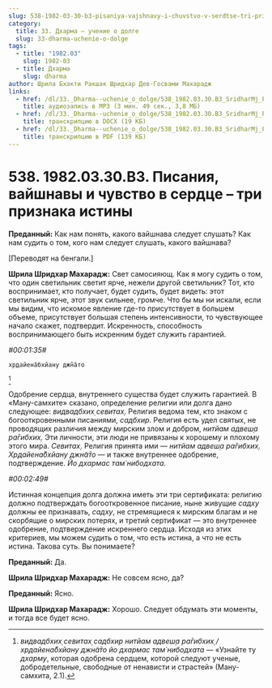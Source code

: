 ```yaml
---
slug: 538-1982-03-30-b3-pisaniya-vajshnavy-i-chuvstvo-v-serdtse-tri-priznaka-istiny
category:
  title: 33. Дхарма — учение о долге
  slug: 33-dharma-uchenie-o-dolge
tags:
  - title: "1982.03"
    slug: 1982-03
  - title: Дхарма
    slug: dharma
author: Шрила Бхакти Ракшак Шридхар Дев-Госвами Махарадж
links:
  - href: /dl/33._Dharma--uchenie_o_dolge/538_1982.03.30.B3_SridharMj_Pisanija_vajshnavy_i_chuvstvo_v_serdce--tri_priznaka_istiny.mp3
    title: аудиозапись в MP3 (3 мин. 49 сек., 3,8 МБ)
  - href: /dl/33._Dharma--uchenie_o_dolge/538_1982.03.30.B3_SridharMj_Pisanija_vajshnavy_i_chuvstvo_v_serdce--tri_priznaka_istiny.docx
    title: транскрипцию в DOCX (19 КБ)
  - href: /dl/33._Dharma--uchenie_o_dolge/538_1982.03.30.B3_SridharMj_Pisanija_vajshnavy_i_chuvstvo_v_serdce--tri_priznaka_istiny.pdf
    title: транскрипцию в PDF (139 КБ)
---
```


# 538. 1982.03.30.B3. Писания, вайшнавы и чувство в сердце – три признака истины

**Преданный:** Как нам понять, какого вайшнава следует слушать? Как нам судить о том, кого нам следует слушать, какого вайшнава?

[Переводят на бенгали.]

**Шрила Шридхар Махарадж:** Свет самосияющ. Как я могу судить о том, что один светильник светит ярче, нежели другой светильник? Тот, кто воспринимает, кто получает, будет судить, будет видеть: этот светильник ярче, этот звук сильнее, громче. Что бы мы ни искали, если мы видим, что искомое явление где-то присутствует в большем объеме, присутствует большая степень интенсивности, то чувствующее начало скажет, подтвердит. Искренность, способность воспринимающего быть искренним будет служить гарантией.

*#00:01:35#*

    хр̣дайена̄бхйану джн̃а̄то
[^_ftn1]

Одобрение сердца, внутреннего существа будет служить гарантией. В «Ману-самхите» сказано, определение религии или долга дано следующее: *видвадбхих̣ севитах̣*. Религия ведома тем, кто знаком с богооткровенными писаниями, *садбхир*. Религия есть удел святых, не проводящих различия между мирским злом и добром, *нитйам адвеш̣а ра̄гибхих̣*. Эти личности, эти люди не привязаны к хорошему и плохому этого мира. *Севитах̣*. Религия принята ими — *нитйам адвеш̣а ра̄гибхих̣. Хр̣дайена̄бхйану джн̃а̄то* — и также внутреннее одобрение, подтверждение. *Йо дхармас там̇ нибодхата.*

*#00:02:49#*

Истинная концепция долга должна иметь эти три сертификата: религию должно подтверждать богооткровенное писание, ныне живущие *садху* должны ее признавать, *садху*, не стремящиеся к мирским благам и не скорбящие о мирских потерях, и третий сертификат — это внутреннее одобрение, подтверждение искреннего сердца. Исходя из этих критериев, мы можем судить о том, что есть истина, а что не есть истина. Такова суть. Вы понимаете?

**Преданный:** Да.

**Шрила Шридхар Махарадж:** Не совсем ясно, да?

**Преданный:** Ясно.

**Шрила Шридхар Махарадж:** Хорошо. Следует обдумать эти моменты, и тогда все будет ясно.



[^_ftn1]: *видвадбхих̣ севитах̣ садбхир нитйам адвеш̣а ра̄гибхих̣ / хр̣дайена̄бхйану джн̃а̄то йо дхармас там̇ нибодхата* — «Узнайте ту *дхарму*, которая одобрена сердцем, которой следуют ученые, добродетельные, свободные от ненависти и страстей» (Ману-самхита, 2.1).

